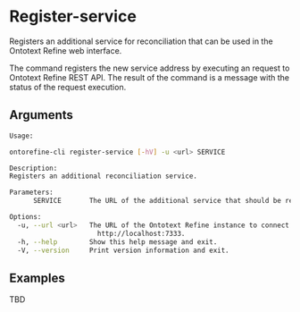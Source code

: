 # Register-service

Registers an additional service for reconciliation that can be used in the Ontotext Refine web interface.

The command registers the new service address by executing an request to Ontotext Refine REST API.
The result of the command is a message with the status of the request execution.

## Arguments

```bash
Usage:

ontorefine-cli register-service [-hV] -u <url> SERVICE

Description:
Registers an additional reconciliation service.

Parameters:
      SERVICE       The URL of the additional service that should be registered.

Options:
  -u, --url <url>   The URL of the Ontotext Refine instance to connect to, e.g.
                      http://localhost:7333.
  -h, --help        Show this help message and exit.
  -V, --version     Print version information and exit.
```

## Examples

TBD
